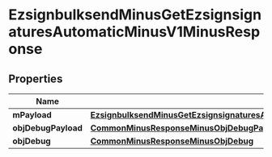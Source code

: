 
# EzsignbulksendMinusGetEzsignsignaturesAutomaticMinusV1MinusResponse

## Properties
Name | Type | Description | Notes
------------ | ------------- | ------------- | -------------
**mPayload** | [**EzsignbulksendMinusGetEzsignsignaturesAutomaticMinusV1MinusResponseMinusMPayload**](EzsignbulksendMinusGetEzsignsignaturesAutomaticMinusV1MinusResponseMinusMPayload.md) |  | 
**objDebugPayload** | [**CommonMinusResponseMinusObjDebugPayload**](CommonMinusResponseMinusObjDebugPayload.md) |  |  [optional]
**objDebug** | [**CommonMinusResponseMinusObjDebug**](CommonMinusResponseMinusObjDebug.md) |  |  [optional]



